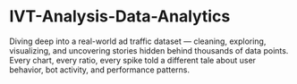 # IVT-Analysis-Data-Analytics
Diving deep into a real-world ad traffic dataset — cleaning, exploring, visualizing, and uncovering stories hidden behind thousands of data points. Every chart, every ratio, every spike told a different tale about user behavior, bot activity, and performance patterns. 
